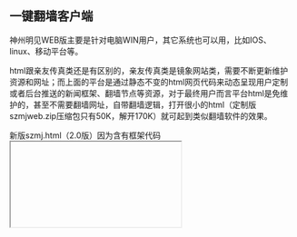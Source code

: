 ## 一键翻墙客户端

神州明见WEB版主要是针对电脑WIN用户，其它系统也可以用，比如IOS、linux、移动平台等。

html跟亲友传真类还是有区别的，亲友传真类是镜象网站类，需要不断更新维护资源和网址；而上面的平台是通过静态不变的html网页代码来动态呈现用户定制或者后台推送的新闻框架、翻墙节点等资源，对于最终用户而言平台html是免维护的，甚至不需要翻墙网址，自带翻墙逻辑，打开很小的html（定制版szmjweb.zip压缩包只有50K，解开170K）就可起到类似翻墙软件的效果。

新版szmj.html（2.0版）因为含有框架代码<iframe>，需要支持此代码的新浏览器才能够显示。新版szmj.html翻墙功能做了优化，并且增加了用二维码小助手定制的接口。如果是作为本地网页使用或者在http网站下部署，就只需要使用index.html一个文件，可以改名。

资源目录 UxfPa （如：http://www.szzd.org/UxfPa ）下载到的是随机化处理在线防封锁PWA版本，带使用说明，以后如果新的出来会同步更新。如果是在https网站下部署，需要把三个文件都上传到根目录或子目录，但不能改名。

新版szmj.html下载的网址；

https://j.mp/szmjweb

注：后台已经更新，增加了一键翻墙客户端数字目录12，指向新版szmj.html打包下载。

如：http://www.szzd.org/12

#### 示例：视频播放器真相内容定制
  
请用自由门无界破网打开查看二维码助手【3-2】广传平台 的示例。定制步骤如下：
  
1、下载一键翻墙客户端（ https://github.com/szmj0/update/blob/main/extras/SZZD_PC/szmjweb.zip ）即WEB版（广传平台）定制版，启用对content.json的支持
用记事本打开index.html，把  < img src="" id="c" rel="">  替换为  < img src="" id="c" rel=";;;content.json"> 

2、需要把多线路播放数据支持的player.html（ https://github.com/szmj0/update/blob/main/extras/SZZD_PC/player.html ）、demo.json（ https://github.com/szmj0/update/blob/main/extras/SZZD_PC/demo.json ）及相关媒体文件放入content.json所指定的目录才行，Player.html也可以独立下载使用。content.json内容修改为包含Player.html的位置，如：
jsonpCallback([
    {
        "title": "样例",
        "css": "background:linear-gradient
(#566AC9,#0A38C2); color:#FFF;",
        "list": [
            {"title": "Player", "url": 
"book_html/Player.html"}        ]
    }
]);

3、demo.json的内容可以是相对于Player.html所在目录的本地媒体文件，也可以是网络媒体文件，支持m3u8 流媒体、mp4等，在电脑和手机的 Chrome 测了可以在 Player 里播放。
 
注：

（1）添加m3u8的demo.json示例，请破网测试：
[code]jsonpCallback([
    {
        "title": "新唐人美东频道",
        "file": [
            "http://sfdcgf3.aoci.site/static/wRK5F/WAVVCBpRUBo/QVSo1/DewAWS9kAe/5lBQs/gHHEQQN8VCBzKCpvz.m3u8"
        ]
    }
]);[/code]
其中播放链接生成方法是先用二维码助手破网获取泛域名如上（*.aoci.site），再破网获取具体的新唐人直播频道如美东频道等，命令参数为：
*替代为任意字符的泛域名/v.php?id=ntdmd&action=text

（2）添加自定义播放链接的demo.json示例，请破网测试：
网址结尾不是 “.m3u8”也可能是 m3u8 格式，m3u8 格式的要把 http 改为 Http，也就是自定义。
jsonpCallback([
    {
        "title": "新唐人中国频道",
        "file": [
            "Http://sfdcgf3.aoci.site/Gh5fG",
            "Http://sfdcgf3.aoci.site/PxKWd",
                "Http://sfdcgf3.aoci.site/YtaWK"
              ]
    }
]);

如果知道海外正义媒体网络发布公开的播放链接，可以用此播放器隐藏真实的播放址及后缀特征来实现自定义真相播放。比如上面获取新唐人中国频道直播神州明见代理资源目录的命令参数示例（请破网查看）：
  
http://www.szzd.org/v.php?api=getid&url=http://cnhls.ntdtv.com/cn/live150/playlist.m3u8
得到页面ID Gh5fG
  
http://www.szzd.org/v.php?api=getid&url=http://cnhls.ntdtv.com/cn/live400/playlist.m3u8
得到页面ID PxKWd
  
http://www.szzd.org/v.php?api=getid&url=http://cnhls.ntdtv.com/cn/live800/playlist.m3u8
得到页面ID YtaWK



